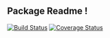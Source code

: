 ## Package Readme !

[![Build Status](https://travis-ci.org/sofienealouini/tsnn.svg?branch=master)](https://travis-ci.org/sofienealouini/tsnn)
[![Coverage Status](https://coveralls.io/repos/github/sofienealouini/tsnn/badge.svg?branch=master)](https://coveralls.io/github/sofienealouini/tsnn?branch=master)